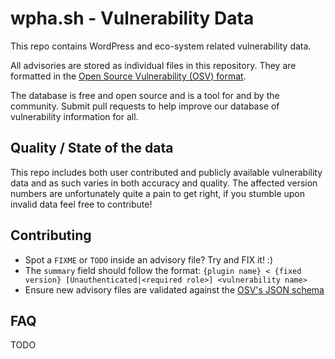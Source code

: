 # wpha.sh - Vulnerability Data

This repo contains WordPress and eco-system related vulnerability data.

All advisories are stored as individual files in this repository. They are
formatted in the [Open Source Vulnerability (OSV) format](https://ossf.github.io/osv-schema/).

The database is free and open source and is a tool for and by the community.
Submit pull requests to help improve our database of vulnerability information
for all.


## Quality / State of the data

This repo includes both user contributed and publicly available vulnerability
data and as such varies in both accuracy and quality. The affected version
numbers are unfortunately quite a pain to get right, if you stumble upon
invalid data feel free to contribute!


## Contributing

+ Spot a `FIXME` or `TODO` inside an advisory file? Try and FIX it! :)
+ The `summary` field should follow the format: `{plugin name} < {fixed version} [Unauthenticated|<required role>] <vulnerability name>`
+ Ensure new advisory files are validated against the [OSV's JSON schema](utils/schema.json)


## FAQ

TODO
